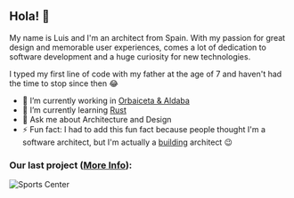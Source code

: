 ## Hola! 👋

My name is Luis and I'm an architect from Spain. With my passion for great design and memorable user experiences, comes a lot of dedication to software development and a huge curiosity for new technologies.

I typed my first line of code with my father at the age of 7 and haven't had the time to stop since then 😂

- 🔭 I’m currently working in [Orbaiceta & Aldaba](https://www.orbaiceta-aldaba.com/)
- 🌱 I’m currently learning [Rust](https://www.rust-lang.org/)
- 💬 Ask me about Architecture and Design
- ⚡ Fun fact: I had to add this fun fact because people thought I'm a software architect, but I'm actually a [building]() architect 😉

### Our last project ([More Info](https://www.orbaiceta-aldaba.com/projects/polideportivo-en-buztintxuri)):
![Sports Center](https://www.orbaiceta-aldaba.com/_next/image?url=https%3A%2F%2Foral-web.s3.eu-west-3.amazonaws.com%2FLateral_850b1a822e.jpg&w=1920&q=75)
